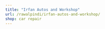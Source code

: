 ```yaml
---
title: "Irfan Autos and Workshop"
url: /rawalpindi/irfan-autos-and-workshop/
shop: car repair
---
```

